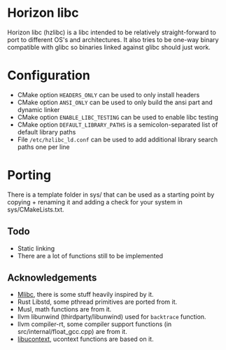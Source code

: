 # Horizon libc
Horizon libc (hzlibc) is a libc intended to be relatively straight-forward to port to different OS's and architectures.
It also tries to be one-way binary compatible with glibc so binaries linked against glibc should just work.

# Configuration
- CMake option `HEADERS_ONLY` can be used to only install headers
- CMake option `ANSI_ONLY` can be used to only build the ansi part and dynamic linker
- CMake option `ENABLE_LIBC_TESTING` can be used to enable libc testing
- CMake option `DEFAULT_LIBRARY_PATHS` is a semicolon-separated list of default library paths
- File `/etc/hzlibc_ld.conf` can be used to add additional library search paths one per line

# Porting
There is a template folder in sys/ that can be used as a starting point by copying + renaming it and adding
a check for your system in sys/CMakeLists.txt.

## Todo
- Static linking
- There are a lot of functions still to be implemented

## Acknowledgements
- [Mlibc](https://github.com/managarm/mlibc), there is some stuff heavily inspired by it.
- Rust Libstd, some pthread primitives are ported from it.
- Musl, math functions are from it.
- llvm libunwind (thirdparty/libunwind) used for `backtrace` function.
- llvm compiler-rt, some compiler support functions (in src/internal/float_gcc.cpp) are from it.
- [libucontext](https://github.com/kaniini/libucontext), ucontext functions are based on it.
